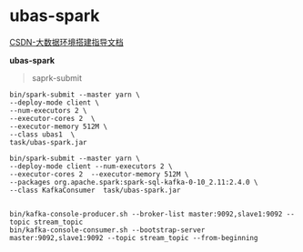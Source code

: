 # ubas-spark
[CSDN-大数据环境搭建指导文档](https://blog.csdn.net/zphyy1988)

**ubas-spark**
>saprk-submit
```
bin/spark-submit --master yarn \
--deploy-mode client \
--num-executors 2 \
--executor-cores 2  \
--executor-memory 512M \
--class ubas1  \
task/ubas-spark.jar
```

```
bin/spark-submit --master yarn \
--deploy-mode client --num-executors 2 \
--executor-cores 2  --executor-memory 512M \
--packages org.apache.spark:spark-sql-kafka-0-10_2.11:2.4.0 \
--class KafkaConsumer  task/ubas-spark.jar


bin/kafka-console-producer.sh --broker-list master:9092,slave1:9092 --topic stream_topic
bin/kafka-console-consumer.sh --bootstrap-server master:9092,slave1:9092 --topic stream_topic --from-beginning
```
>
